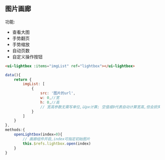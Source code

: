 ## 图片画廊
功能:
- 查看大图
- 手势翻页
- 手势缩放
- 自动页数
- 自定义操作按钮


```html
<ui-lightbox :items="imgList" ref="lightbox"></ui-lightbox>
```

```js
data(){
    return {
        imgList: [
            {
                src: '图片的url',
                w: 0,//宽
                h: 0,//高
                // 宽高参数无需写单位,以px计算; 空值或0代表自动计算宽高,但会损失性能.
            }
        ]
    }
},
methods:{
    openLightbox(index=0){
        // 画廊组件开启,index可指定初始图片
        this.$refs.lightbox.open(index)
    }
}
```